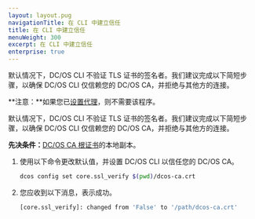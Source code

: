 ```yaml
---
layout: layout.pug
navigationTitle: 在 CLI 中建立信任
title: 在 CLI 中建立信任
menuWeight: 300
excerpt: 在 CLI 中建立信任
enterprise: true
---
```

<!-- The source repository for this topic is https://github.com/dcos/dcos-docs-site -->

 默认情况下，DC/OS CLI 不验证 TLS 证书的签名者。我们建议完成以下简短步骤，以确保 DC/OS CLI 仅信赖您的 DC/OS CA，并拒绝与其他方的连接。

**注意：**如果您已[设置代理](/cn/1.11/security/ent/tls-ssl/haproxy-adminrouter/)，则不需要该程序。

默认情况下，DC/OS CLI 不验证 TLS 证书的签名者。我们建议完成以下简短步骤，以确保 DC/OS CLI 仅信赖您的 DC/OS CA，并拒绝与其他方的连接。

**先决条件：**[DC/OS CA 根证书](/cn/1.11/security/ent/tls-ssl/get-cert/)的本地副本。

1. 使用以下命令更改默认值，并设置 DC/OS CLI 以信任您的 DC/OS CA。

   ```bash
   dcos config set core.ssl_verify $(pwd)/dcos-ca.crt
   ```

1. 您应收到以下消息，表示成功。

   ```bash
   [core.ssl_verify]: changed from 'False' to '/path/dcos-ca.crt'
   ```
